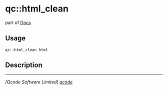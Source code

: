 qc::html_clean
==============

part of [Docs](.)

Usage
-----
`qc::html_clean html`

Description
-----------


----------------------------------
*[Qcode Software Limited] [qcode]*

[qcode]: http://www.qcode.co.uk "Qcode Software"